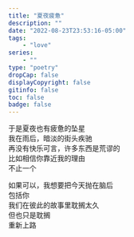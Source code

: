 ```yaml
---
title: "夏夜疲惫"
description: ""
date: "2022-08-23T23:53:16-05:00"
tags: 
    - "love"
series: 
    - ""
type: "poetry"
dropCap: false
displayCopyright: false
gitinfo: false
toc: false
badge: false
---
```

于是夏夜也有疲惫的坠星  
我在雨后，暗淡的街头疾驰  
再没有快乐可言，许多东西是荒谬的  
比如相信你靠近我的理由  
不止一个  

如果可以，我想要把今天抛在脑后  
包括你  
我们在彼此的故事里耽搁太久  
但也只是耽搁  
重新上路

